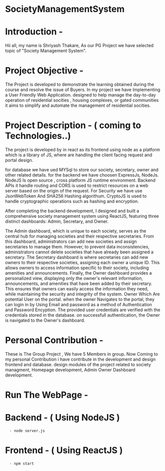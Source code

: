 # SocietyManagementSystem


# Introduction -
Hii all, my name is Shriyash  Thakare, As our PG Project we have selected topic of "Society Management System".


# Project Objective -
The Project is developed to demonstrate the learning obtained during the course and resolve the
issue of Buyers. In my project we have Implementing a User Friendly Web Application. designed to
help manage the day-to-day operation of residential socities , housing complexes, or gated
communities it aims to simplify and automate the management of residential socities.


# Project Description - ( coming to Technologies..)
The project is developed by in react as its frontend using node as a platform which is a library of JS,
where are handling the client facing request and portal design.

for database we have ued MYSql to store our society, secretary, owner and other related details.
for the backend we have choosen ExpressJs, NodeJs. NodeJS Is open source , cross platform JS
runtime environment. Backend APIs it handle routing and CORS is used to restrict resources on a
web server based on the origin of the request. For Security we have use JsonWebToken And
SHA256 Hashing algorithum. CryptoJS is used to handle cryptographic operations such as hashing
and encryption.

After completing the backend development, I designed and built a comprehensive society
management system using ReactJS, featuring three distinct dashboards: Admin, Secretary, and
Owner.

The Admin dashboard, which is unique to each society, serves as the central hub for managing
societies and their respective secretaries. From this dashboard, administrators can add new societies
and assign secretaries to manage them. However, to prevent data inconsistencies, administrators
cannot delete societies that have already been assigned a secretary.
The Secretary dashboard is where secretaries can add new owners to their respective societies,
assigning each owner a unique ID. This allows owners to access information specific to their
society, including amenities and announcements.
Finally, the Owner dashboard provides a personalized view, displaying only the owner's relevant
information, announcements, and amenities that have been added by their secretary. This ensures
that owners can easily access the information they need, while maintaining the security and
integrity of the system.
Owner Which Are potential User on the portal. when the owner Navigates to the portal, they can
login in by Using Email and password as a method of Authentication and Password Encyption.
The provided user credentials are verified with the credentials stored in the database. on successfull
authentication, the Owner is navigated to the Owner's dashboard.


# Personal Contribution -
These is The Group Project , We have 5 Members in group.
Now Coming to my personal Contribution i have contribute in the development and design frontend
and database. design modules of the project related to society managment, Homepage
development, Admin Owner Dashboard development.


# Run The WebPage - 
   # Backend - ( Using NodeJS )
      - node server.js

   # Frontend -  ( Using ReactJS )
      - npm start
